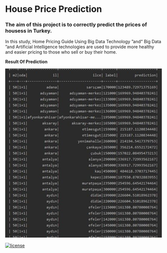 # House Price Prediction

### The aim of this project is to correctly predict the prices of housess in Turkey.

In this study, Home Pricing Guide Using Big Data Technology ”and“ Big Data ”and Artificial
Intelligence technologies are used to provide more healthy and easier pricing to those who sell
or buy their home.

**Result Of Prediction**

![Result Of Project](result.png)

[![license](https://img.shields.io/badge/License-Apache%202.0-blue.svg)](LICENSE)
